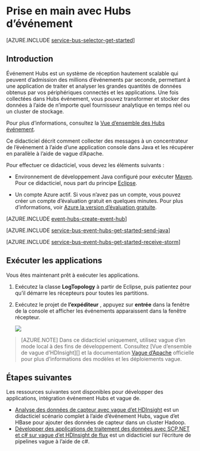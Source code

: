 <properties
    pageTitle="Prise en main avec Hubs événement en Java avec vague d’Apache | Microsoft Azure"
    description="Suivez ce didacticiel pour commencer à utiliser Azure événement Hubs ; envoi d’événements avec Java et leur réception dans un cluster Apache vague."
    services="event-hubs"
    documentationCenter=""
    authors="fsautomata"
    manager="timlt"
    editor=""/>

<tags
    ms.service="event-hubs"
    ms.workload="na"
    ms.tgt_pltfrm="na"
    ms.devlang="na"
    ms.topic="article"
    ms.date="09/06/2016"
    ms.author="sethm"/>

# <a name="get-started-with-event-hubs"></a>Prise en main avec Hubs d’événement

[AZURE.INCLUDE [service-bus-selector-get-started](../../includes/service-bus-selector-get-started.md)]

## <a name="introduction"></a>Introduction

Événement Hubs est un système de réception hautement scalable qui peuvent d’admission des millions d’événements par seconde, permettant à une application de traiter et analyser les grandes quantités de données obtenus par vos périphériques connectés et les applications. Une fois collectées dans Hubs événement, vous pouvez transformer et stocker des données à l’aide de n’importe quel fournisseur analytique en temps réel ou un cluster de stockage.

Pour plus d’informations, consultez la [Vue d’ensemble des Hubs événement][].

Ce didacticiel décrit comment collecter des messages à un concentrateur de l’événement à l’aide d’une application console dans Java et les récupérer en parallèle à l’aide de vague d’Apache.

Pour effectuer ce didacticiel, vous devez les éléments suivants :

+ Environnement de développement Java configuré pour exécuter [Maven](http://maven.apache.org/). Pour ce didacticiel, nous part du principe [Eclipse](https://www.eclipse.org/).

+ Un compte Azure actif. Si vous n’avez pas un compte, vous pouvez créer un compte d’évaluation gratuit en quelques minutes. Pour plus d’informations, voir [Azure la version d’évaluation gratuite](https://azure.microsoft.com/pricing/free-trial/).

[AZURE.INCLUDE [event-hubs-create-event-hub](../../includes/event-hubs-create-event-hub.md)]

[AZURE.INCLUDE [service-bus-event-hubs-get-started-send-java](../../includes/service-bus-event-hubs-get-started-send-java.md)]


[AZURE.INCLUDE [service-bus-event-hubs-get-started-receive-storm](../../includes/service-bus-event-hubs-get-started-receive-storm.md)]

## <a name="run-the-applications"></a>Exécuter les applications

Vous êtes maintenant prêt à exécuter les applications.

1.  Exécutez la classe **LogTopology** à partir de Eclipse, puis patientez pour qu’il démarre les récepteurs pour toutes les partitions.

2.  Exécutez le projet de **l’expéditeur** , appuyez sur **entrée** dans la fenêtre de la console et afficher les événements apparaissent dans la fenêtre récepteur.

    ![][22]

> [AZURE.NOTE] Dans ce didacticiel uniquement, utilisez vague d’en mode local à des fins de développement. Consultez [Vue d’ensemble de vague d’HDInsight][] et la documentation [Vague d’Apache][] officielle pour plus d’informations des modèles et les déploiements vague.

## <a name="next-steps"></a>Étapes suivantes

Les ressources suivantes sont disponibles pour développer des applications, intégration événement Hubs et vague de.

- [Analyse des données de capteur avec vague d’et HDInsight] est un didacticiel scénario complet à l’aide d’événement Hubs, vague d’et HBase pour ajouter des données de capteur dans un cluster Hadoop.
- [Développer des applications de traitement des données avec SCP.NET et c# sur vague d’et HDInsight de flux][] est un didacticiel sur l’écriture de pipelines vague à l’aide de c#.

<!-- Images. -->
[22]: ./media/event-hubs-java-storm-getstarted/receive-storm2.png

<!-- Links -->
[Azure classic portal]: https://manage.windowsazure.com/
[Event Processor Host]: https://www.nuget.org/packages/Microsoft.Azure.ServiceBus.EventProcessorHost
[Vue d’ensemble des Hubs événement]: event-hubs-overview.md

[Vague d’Apache]: https://storm.incubator.apache.org
[Vue d’ensemble de vague HDInsight]: ../hdinsight/hdinsight-storm-overview.md
[Analyse des données de capteur avec vague d’et HDInsight]: ../hdinsight/hdinsight-storm-sensor-data-analysis.md
[Développer des applications de traitement des données avec SCP.NET et c# sur vague d’et HDInsight de flux]: ../hdinsight/hdinsight-storm-develop-csharp-visual-studio-topology.md
 